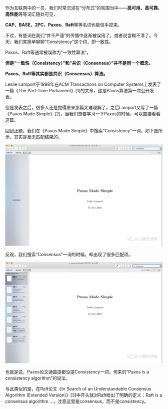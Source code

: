 作为互联网中的一员，我们时常沉浸在“分布式”的氛围当中——**高可用、高可靠、高性能**等等词汇随处可见，

**CAP、BASE、2PC、Paxos、Raft**等等名词也能信手捏来。

不过，有些词在我们“并不严谨”的传播中逐渐被误用了，或者说含糊不清了。今天，我们来简单聊聊“Consistency”这个词，即一致性。

Paxos、Raft等通常被误称为“一致性算法”。

**但是“一致性（Consistency）”和“共识（Consensus）”并不是同一个概念。**

**Paxos、Raft等其实都是共识（Consensus）算法。**

Leslie Lamport于1998年在ACM Transactions on Computer Systems上发表了一篇《The Part-Time Parliament》[1]的文章，这是Paxos算法第一次公开发表。

但是发表之后，很多人还是觉得原来那篇太难理解了，之后Lamport又写了一篇《Paxos Made Simple》[2]，当我们想要学习一下Paxos的时候，可以直接看看这篇。

回到正题，我们在《Paxos Made Simple》中搜索“Consistency”一词，如下图所示，其实是毫无匹配结果的。

![Image text](img/1587607213.jpg)

反观，我们搜索“Consensus”一词的时候，却出现了很多匹配项。

![Image text](img/1587607295.jpg)

也就是说，Paxos论文通篇提都没提Consistency一词，何来的“Paxos is a consistency algorithm”的说法。

与此类似的是，在Raft论文《In Search of an Understandable Consensus Algorithm (Extended Version)》[3]中开头就对Raft给出了明确的定义：Raft is a consensus algorithm....，注意这里是consensus，而不是consistency。


